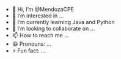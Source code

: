 - 👋 Hi, I’m @MendozaCPE
- 👀 I’m interested in ...
- 🌱 I’m currently learning Java and Python 
- 💞️ I’m looking to collaborate on ...
- 📫 How to reach me ...
- 😄 Pronouns: ...
- ⚡ Fun fact: ...

<!---
MendozaCPE/MendozaCPE is a ✨ special ✨ repository because its `README.md` (this file) appears on your GitHub profile.
You can click the Preview link to take a look at your changes.
--->
